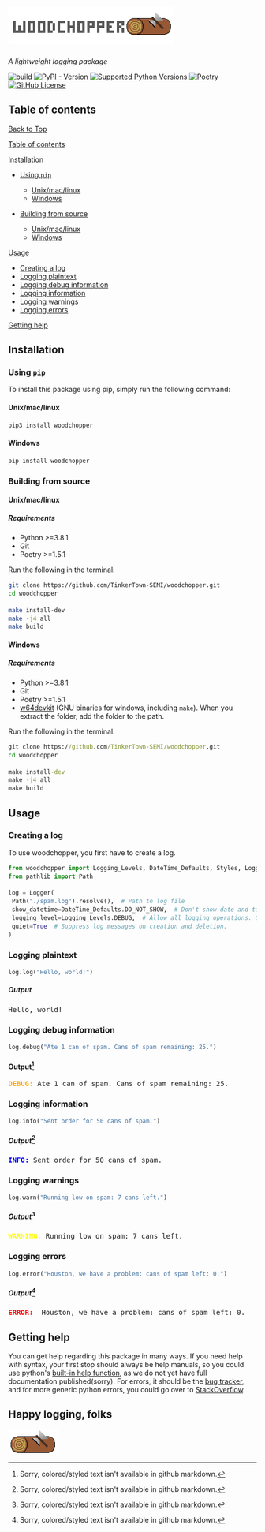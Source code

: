 # ![Woodchopper](https://github.com/TinkerTown-SEMI/woodchopper/raw/main/assets/icons/woodchopper_with_log.png)

*A lightweight logging package*

[![build](https://img.shields.io/github/actions/workflow/status/TinkerTown-SEMI/woodchopper/python-package.yml?style=for-the-badge)](https://github.com/TinkerTown-SEMI/woodchopper/actions/workflows/python-package.yml)
[![PyPI - Version](https://img.shields.io/pypi/v/woodchopper?style=for-the-badge&logo=pypi)](https://pypi.org/project/woodchopper)
[![Supported Python Versions](https://img.shields.io/pypi/pyversions/woodchopper?style=for-the-badge)](https://pypi.org/project/woodchopper)
[![Poetry](https://img.shields.io/endpoint?url=https://python-poetry.org/badge/v0.json&style=for-the-badge)](https://python-poetry.org/)
[![GitHub License](https://img.shields.io/github/license/TinkerTown-SEMI/woodchopper?style=for-the-badge)](https://www.gnu.org/licenses/lgpl-3.0.en.html)

## Table of contents

[Back to Top](#woodchopper)

[Table of contents](#table-of-contents)

[Installation](#installation)

- [Using `pip`](#using-pip)

 	- [Unix/mac/linux](#unixmaclinux)
 	- [Windows](#windows)

- [Building from source](#building-from-source)

 	- [Unix/mac/linux](#unixmaclinux-1)
 	- [Windows](#windows-1)

[Usage](#usage)

- [Creating a log](#creating-a-log)
- [Logging plaintext](#logging-plaintext)
- [Logging debug information](#logging-debug-information)
- [Logging information](#logging-information)
- [Logging warnings](#logging-warnings)
- [Logging errors](#logging-errors)

[Getting help](#getting-help)

## Installation

### Using `pip`

To install this package using pip, simply run the following command:

#### Unix/mac/linux

```bash
pip3 install woodchopper
```

#### Windows

```cmd
pip install woodchopper
```

### Building from source

#### Unix/mac/linux

##### Requirements

- Python >=3.8.1
- Git
- Poetry >=1.5.1

Run the following in the terminal:

```bash
git clone https://github.com/TinkerTown-SEMI/woodchopper.git
cd woodchopper

make install-dev
make -j4 all
make build
```

#### Windows

##### Requirements

- Python >=3.8.1
- Git
- Poetry >=1.5.1
- [w64devkit](https://github.com/skeeto/w64devkit) (GNU binaries for windows, including `make`). When you extract the folder, add the folder to the path.

Run the following in the terminal:

```cmd
git clone https://github.com/TinkerTown-SEMI/woodchopper.git
cd woodchopper

make install-dev
make -j4 all
make build
```

## Usage

### Creating a log

To use woodchopper, you first have to create a log.

```py
from woodchopper import Logging_Levels, DateTime_Defaults, Styles, Logger
from pathlib import Path

log = Logger(
 Path("./spam.log").resolve(),  # Path to log file
 show_datetime=DateTime_Defaults.DO_NOT_SHOW,  # Don't show date and time. Other options: DateTime_Defaults.DATE_AND_TIME, DateTime_Defaults.DATE_ONLY, DateTime_Defaults.TIME_ONLY
 logging_level=Logging_Levels.DEBUG,  # Allow all logging operations. Other options: Logging_Levels.DEFAULT, Logging_Levels.WARNING, Logging_Levels.ERROR, Logging_Levels.SILENT.
 quiet=True  # Suppress log messages on creation and deletion.
)
```

### Logging plaintext

```py
log.log("Hello, world!")
```

##### Output

<pre>Hello, world!</pre>

### Logging debug information

```py
log.debug("Ate 1 can of spam. Cans of spam remaining: 25.")
```

#### Output[^1]

<pre><span style="color: orange; font-weight: bold;">DEBUG: </span>Ate 1 can of spam. Cans of spam remaining: 25.</pre>

### Logging information

```py
log.info("Sent order for 50 cans of spam.")
```

##### Output[^1]

<pre><span style="color: blue; font-weight: bold;">INFO: </span>Sent order for 50 cans of spam.</pre>

### Logging warnings

```py
log.warn("Running low on spam: 7 cans left.")
```

##### Output[^1]

<pre><span style="color: yellow; font-weight: bold;">WARNING: </span>Running low on spam: 7 cans left.</pre>

### Logging errors

```py
log.error("Houston, we have a problem: cans of spam left: 0.")
```

##### Output[^1]

<pre><span style="color: red; font-weight: bold;">ERROR: </span> Houston, we have a problem: cans of spam left: 0.</pre>

## Getting help

You can get help regarding this package in many ways. If you need help with syntax, your first stop should always be help manuals, so you could use python's [built-in help function](https://docs.python.org/3.11/library/functions.html#help), as we do not yet have full documentation published(sorry). For errors, it should be the [bug tracker](https://github.com/TinkerTown-SEMI/woodchopper/issues), and for more generic python errors, you could go over to [StackOverflow](https://stackoverflow.com).

## Happy logging, folks

![Log](https://github.com/TinkerTown-SEMI/woodchopper/raw/main/assets/icons/log.png)
[^1]: Sorry, colored/styled text isn't available in github markdown.
